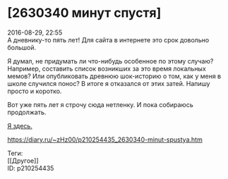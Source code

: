 [2630340 минут спустя]
=======================

   
 2016-08-29, 22:55   
  А дневнику-то пять лет! Для сайта в интернете это срок довольно большой.   
   
 Я думал, не придумать ли что-нибудь особенное по этому случаю? Например, составить список возникших за это время локальных мемов? Или опубликовать древнюю шок-историю о том, как у меня в школе случился понос? В итоге я отказался от этих затей. Напишу просто и коротко.   
   
 Вот уже пять лет я строчу сюда нетленку. И пока собираюсь продолжать.   
   
  [Я здесь.](http://zhz00.diary.ru/p166137491.htm)    
    
 <https://diary.ru/~zHz00/p210254435_2630340-minut-spustya.htm>   
   
 Теги:   
 [[Другое]]   
 ID: p210254435